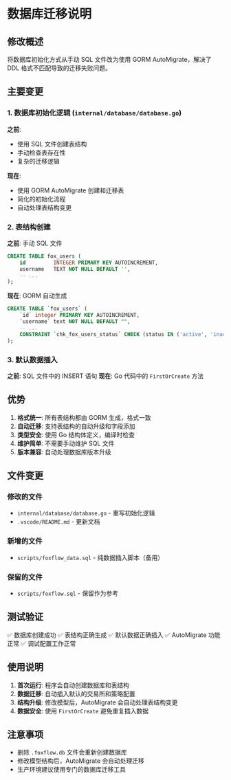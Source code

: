 # 数据库迁移说明

## 修改概述

将数据库初始化方式从手动 SQL 文件改为使用 GORM AutoMigrate，解决了 DDL 格式不匹配导致的迁移失败问题。

## 主要变更

### 1. 数据库初始化逻辑 (`internal/database/database.go`)

**之前**:
- 使用 SQL 文件创建表结构
- 手动检查表存在性
- 复杂的迁移逻辑

**现在**:
- 使用 GORM AutoMigrate 创建和迁移表
- 简化的初始化流程
- 自动处理表结构变更

### 2. 表结构创建

**之前**: 手动 SQL 文件
```sql
CREATE TABLE fox_users (
    id         INTEGER PRIMARY KEY AUTOINCREMENT,
    username   TEXT NOT NULL DEFAULT '',
    -- ...
);
```

**现在**: GORM 自动生成
```sql
CREATE TABLE `fox_users` (
    `id` integer PRIMARY KEY AUTOINCREMENT,
    `username` text NOT NULL DEFAULT "",
    -- ...
    CONSTRAINT `chk_fox_users_status` CHECK (status IN ('active', 'inactive'))
);
```

### 3. 默认数据插入

**之前**: SQL 文件中的 INSERT 语句
**现在**: Go 代码中的 `FirstOrCreate` 方法

## 优势

1. **格式统一**: 所有表结构都由 GORM 生成，格式一致
2. **自动迁移**: 支持表结构的自动升级和字段添加
3. **类型安全**: 使用 Go 结构体定义，编译时检查
4. **维护简单**: 不需要手动维护 SQL 文件
5. **版本兼容**: 自动处理数据库版本升级

## 文件变更

### 修改的文件
- `internal/database/database.go` - 重写初始化逻辑
- `.vscode/README.md` - 更新文档

### 新增的文件
- `scripts/foxflow_data.sql` - 纯数据插入脚本（备用）

### 保留的文件
- `scripts/foxflow.sql` - 保留作为参考

## 测试验证

✅ 数据库创建成功
✅ 表结构正确生成
✅ 默认数据正确插入
✅ AutoMigrate 功能正常
✅ 调试配置工作正常

## 使用说明

1. **首次运行**: 程序会自动创建数据库和表结构
2. **数据迁移**: 自动插入默认的交易所和策略配置
3. **结构升级**: 修改模型后，AutoMigrate 会自动处理表结构变更
4. **数据安全**: 使用 `FirstOrCreate` 避免重复插入数据

## 注意事项

- 删除 `.foxflow.db` 文件会重新创建数据库
- 修改模型结构后，AutoMigrate 会自动处理迁移
- 生产环境建议使用专门的数据库迁移工具
